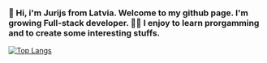 ### 🙏 Hi, i'm Jurijs from Latvia. Welcome to my github page. I'm growing Full-stack developer. 🧙‍♂️ I enjoy to learn prorgamming and to create some interesting stuffs.

[![Top Langs](https://github-readme-stats.vercel.app/api/top-langs/?username=Justicesoul)](https://github.com/anuraghazra/github-readme-stats)
